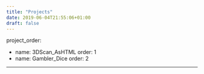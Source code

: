 ```yaml
---
title: "Projects"
date: 2019-06-04T21:55:06+01:00
draft: false
---
```



project_order:
  - name: 3DScan_AsHTML
    order: 1
  - name: Gambler_Dice
    order: 2
---